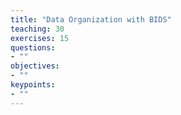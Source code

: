 ```yaml
---
title: "Data Organization with BIDS"
teaching: 30
exercises: 15
questions:
- ""
objectives:
- ""
keypoints:
- ""
---
```


